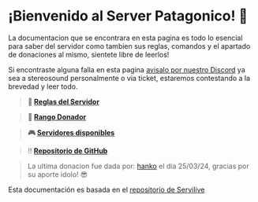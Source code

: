 # ¡Bienvenido al Server Patagonico! 🥤

La documentacion que se encontrara en esta pagina es todo lo esencial para saber del servidor como tambien sus reglas, comandos y el apartado de donaciones al mismo, sientete libre de leerlos!

Si encontraste alguna falla en esta pagina [avisalo por nuestro Discord](https://discord.gg/WPJuTwwCTD) ya sea a stereosound personalmente o via ticket, estaremos contestando a la brevedad y leer todo.

> **🧉 [Reglas del Servidor](info/reglas.md)**

> **🧉 [Rango Donador](donaciones/donar.md)**

> **🎮 [Servidores disponibles](info/servidores.md)**

> ‼️ **[Repositorio de GitHub](https://github.com/patagoniawarriors/docs)**

> La ultima donacion fue dada por: [hanko](https://steamcommunity.com/profiles/76561198989065670) el dia 25/03/24, gracias por su aporte idolo! 😎

Esta documentación es basada en el [repositorio de Servilive](https://github.com/servilive/docs)
